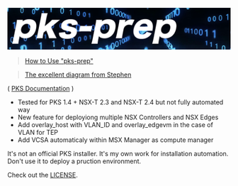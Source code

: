  ![pks-prep](https://github.com/bdereims/pks-prep/blob/master/pks-prep.png)


> [How to Use "pks-prep"](https://github.com/bdereims/pks-prep/tree/master/documentation)

> [The excellent diagram from Stephen](https://github.com/stephendotcarter/diagrams)

( [PKS Documentation](https://docs.vmware.com/en/VMware-Pivotal-Container-Service/) )

- Tested for PKS 1.4 + NSX-T 2.3 and NSX-T 2.4 but not fully automated way
- New feature for deployiong multiple NSX Controllers and NSX Edges
- Add overlay_host with VLAN_ID and overlay_edgevm in the case of VLAN for TEP
- Add VCSA automaticaly within MSX Manager as compute manager

It's not an official PKS installer. It's my own work for installation automation.
Don't use it to deploy a pruction environment.

Check out the [LICENSE](https://github.com/bdereims/pks-prep/blob/master/LICENSE).

